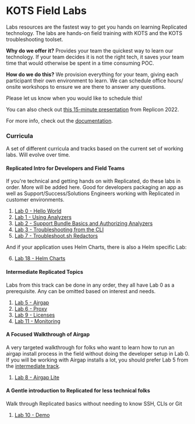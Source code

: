 KOTS Field Labs
========================

Labs resources are the fastest way to get you hands on learning Replicated technology.
The labs are hands-on field training with KOTS and the KOTS troubleshooting toolset.

**Why do we offer it?** Provides your team the quickest way to learn our technology. If your team decides it is not the right tech, it saves your team time that would otherwise be spent in a time consuming POC.

**How do we do this?** We provision everything for your team, giving each participant their own environment to learn. We can schedule office hours/ onsite workshops to ensure we are there to answer any questions.

Please let us know when you would like to schedule this!

You can also check out [this 15-minute presentation](https://www.youtube.com/watch?v=6gLDp-_s93c) from Replicon 2022.

For more info, check out the [documentation](./doc).


### Curricula

A set of different curricula and tracks based on the current set of working labs. Will evolve over time.


#### Replicated Intro for Developers and Field Teams

If you're technical and getting hands on with Replicated, do these labs in order. More will be added here.
Good for developers packaging an app as well as Support/Success/Solutions Engineers working with Replicated in customer environments.

1. [Lab 0 - Hello World](https://github.com/replicatedhq/kots-field-labs/tree/main/labs/lab00-hello-world)
2. [Lab 1 - Using Analyzers](https://github.com/replicatedhq/kots-field-labs/tree/main/labs/lab01-ui-analyzers)
3. [Lab 2 - Support Bundle Basics and Authorizing Analyzers](https://github.com/replicatedhq/kots-field-labs/tree/main/labs/lab02-adding-analyzers)
4. [Lab 3 - Troubleshooting from the CLI](https://github.com/replicatedhq/kots-field-labs/tree/main/labs/lab03-support-cli)
5. [Lab 7 - Troubleshoot.sh Redactors](https://github.com/replicatedhq/kots-field-labs/tree/main/labs/lab07-redactors)

And if your application uses Helm Charts, there is also a Helm specific Lab:

6. [Lab 18 - Helm Charts](https://github.com/replicatedhq/kots-field-labs/tree/main/labs/lab18-helm-charts)

#### Intermediate Replicated Topics

Labs from this track can be done in any order, they all have Lab 0 as a prerequisite.
Any can be omitted based on interest and needs.

1. [Lab 5 - Airgap](https://github.com/replicatedhq/kots-field-labs/tree/main/labs/lab05-airgap)
2. [Lab 6 - Proxy](https://github.com/replicatedhq/kots-field-labs/tree/main/labs/lab06-proxy)
3. [Lab 9 - Licenses](https://github.com/replicatedhq/kots-field-labs/tree/main/labs/lab09-licenses)
4. [Lab 11 - Monitoring](https://github.com/replicatedhq/kots-field-labs/tree/main/labs/lab11-monitoring)

#### A Focused Walkthrough of Airgap 

A very targeted walkthrough for folks who want to learn how to run an airgap install process in the field without doing the developer setup in Lab 0.
If you will be working with Airgap installs a lot, you should prefer Lab 5 from the [intermediate track](#intermediate-replicated-topics).

1. [Lab 8 - Airgap Lite](https://github.com/replicatedhq/kots-field-labs/tree/main/labs/lab08-airgap-lite)

#### A Gentle introduction to Replicated for less technical folks

Walk through Replicated basics without needing to know SSH, CLIs or Git

1. [Lab 10 - Demo](https://github.com/replicatedhq/kots-field-labs/tree/main/labs/lab10-demo)
